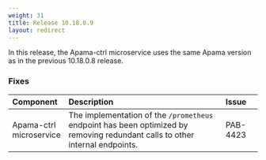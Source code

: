 ```yaml
---
weight: 31
title: Release 10.18.0.9
layout: redirect
---
```


In this release, the Apama-ctrl microservice uses the same Apama version as in the previous 10.18.0.8 release.

### Fixes

<table>
<colgroup>
    <col style="width: 15%;">
    <col style="width: 70%;">
    <col style="width: 15%;">
</colgroup>
<thead>
<tr>
<th style="text-align:left">Component</th>
<th style="text-align:left">Description</th>
<th style="text-align:left">Issue</th>
</tr>
</thead>
<tbody>


<tr>
<td style="text-align:left">Apama-ctrl microservice</td>
<td style="text-align:left">The implementation of the <code>/prometheus</code> endpoint has been optimized by removing redundant calls to other internal endpoints.</td>
<td style="text-align:left">PAB-4423</td>
</tr>

</tbody>
</table>
